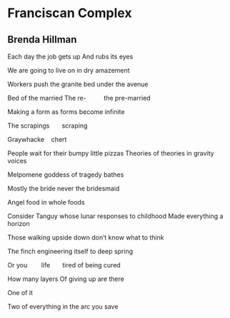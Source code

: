 # Franciscan Complex
## Brenda Hillman
Each day the job gets up
And rubs its eyes

We are going to live on in dry amazement

Workers push the granite bed under the avenue

Bed of the married
The re-          the pre-married

Making a form as forms become infinite

The scrapings       scraping

Graywhacke    chert

People wait for their bumpy little pizzas
Theories of theories in gravity voices

Melpomene goddess of tragedy bathes

Mostly the bride never the bridesmaid

Angel food in whole foods

Consider Tanguy whose lunar responses to childhood
Made everything a horizon

Those walking upside down don’t know what to think

The finch engineering itself to deep spring

Or you        life       tired of being cured

How many layers
Of giving up are there

One of it

Two of everything in the arc you save